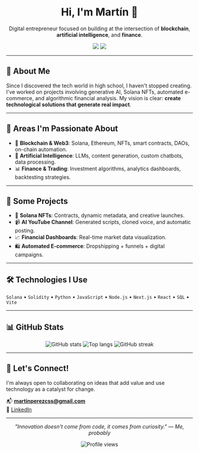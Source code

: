 <h1 align="center">Hi, I'm Martín 👋</h1>
<p align="center">
  Digital entrepreneur focused on building at the intersection of <strong>blockchain</strong>, <strong>artificial intelligence</strong>, and <strong>finance</strong>.
</p>

<p align="center">
  <a href="https://www.linkedin.com/in/martinpcs/"><img src="https://img.shields.io/badge/LinkedIn-%230077B5.svg?style=flat&logo=linkedin&logoColor=white" /></a>
  <a href="mailto:martinperezcss@gmail.com"><img src="https://img.shields.io/badge/Email-%23D14836.svg?style=flat&logo=gmail&logoColor=white" /></a>
</p>

---

## 🚀 About Me

Since I discovered the tech world in high school, I haven't stopped creating. I've worked on projects involving generative AI, Solana NFTs, automated e-commerce, and algorithmic financial analysis. My vision is clear: **create technological solutions that generate real impact**.

---

## 🧩 Areas I'm Passionate About

- 🔗 **Blockchain & Web3**: Solana, Ethereum, NFTs, smart contracts, DAOs, on-chain automation.
- 🤖 **Artificial Intelligence**: LLMs, content generation, custom chatbots, data processing.
- 📊 **Finance & Trading**: Investment algorithms, analytics dashboards, backtesting strategies.

---

## 🧪 Some Projects

- 🎨 **Solana NFTs**: Contracts, dynamic metadata, and creative launches.
- 📹 **AI YouTube Channel**: Generated scripts, cloned voice, and automatic posting.
- 📈 **Financial Dashboards**: Real-time market data visualization.
- 🛍️ **Automated E-commerce**: Dropshipping + funnels + digital campaigns.

---

## 🛠️ Technologies I Use

`Solana` • `Solidity` • `Python` • `JavaScript` • `Node.js` • `Next.js` • `React` • `SQL` • `Vite`

---

## 📊 GitHub Stats

<p align="center">
  <img src="https://github-readme-stats.vercel.app/api?username=martinperezcss&show_icons=true&theme=tokyonight" alt="GitHub stats" />
  <img src="https://github-readme-stats.vercel.app/api/top-langs/?username=martinperezcss&layout=compact&theme=tokyonight" alt="Top langs" />
  <img src="https://github-readme-streak-stats.herokuapp.com/?user=martinperezcss&theme=tokyonight" alt="GitHub streak" />
</p>

---

## 🤝 Let's Connect!

I'm always open to collaborating on ideas that add value and use technology as a catalyst for change.

📬 **martinperezcss@gmail.com**  
🔗 [LinkedIn](https://www.linkedin.com/in/martinpcs)

---

<p align="center">
  <i>"Innovation doesn't come from code, it comes from curiosity." — Me, probably</i>
</p>

<p align="center">
  <img src="https://komarev.com/ghpvc/?username=martinperezcss&label=Profile+Views&color=blue&style=flat" alt="Profile views" />
</p>
